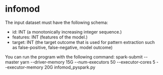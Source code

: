 # infomod
The input dataset must have the following schema:
- id: INT (a monotonically increasing integer sequence.)
- features: INT (features of the model.)
- target: INT (the target outcome that is used for pattern extraction such as false-positive, false-negative, model outcome)

You can run the program with the following command:
spark-submit --master yarn --driver-memory 15G --num-executors 50 --executor-cores 5 --executor-memory 20G infomod_pyspark.py
